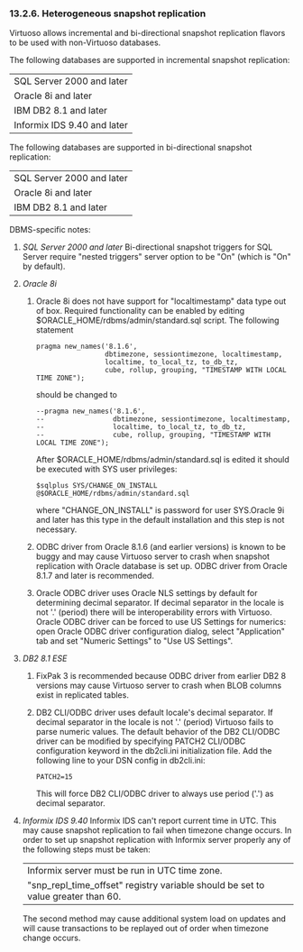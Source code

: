 <div id="snpheter" class="section">

<div class="titlepage">

<div>

<div>

### 13.2.6. Heterogeneous snapshot replication

</div>

</div>

</div>

Virtuoso allows incremental and bi-directional snapshot replication
flavors to be used with non-Virtuoso databases.

The following databases are supported in incremental snapshot
replication:

|                             |
|-----------------------------|
| SQL Server 2000 and later   |
| Oracle 8i and later         |
| IBM DB2 8.1 and later       |
| Informix IDS 9.40 and later |

The following databases are supported in bi-directional snapshot
replication:

|                           |
|---------------------------|
| SQL Server 2000 and later |
| Oracle 8i and later       |
| IBM DB2 8.1 and later     |

DBMS-specific notes:

<div class="orderedlist">

1.  <span class="emphasis">*SQL Server 2000 and later* </span>
    Bi-directional snapshot triggers for SQL Server require "nested
    triggers" server option to be "On" (which is "On" by default).

2.  <span class="emphasis">*Oracle 8i* </span>

    <div class="orderedlist">

    1.  Oracle 8i does not have support for "localtimestamp" data type
        out of box. Required functionality can be enabled by editing
        \$ORACLE_HOME/rdbms/admin/standard.sql script. The following
        statement

        ``` programlisting
        pragma new_names('8.1.6',
                         dbtimezone, sessiontimezone, localtimestamp,
                         localtime, to_local_tz, to_db_tz,
                         cube, rollup, grouping, "TIMESTAMP WITH LOCAL TIME ZONE");
        ```

        should be changed to

        ``` programlisting
        --pragma new_names('8.1.6',
        --                 dbtimezone, sessiontimezone, localtimestamp,
        --                 localtime, to_local_tz, to_db_tz,
        --                 cube, rollup, grouping, "TIMESTAMP WITH LOCAL TIME ZONE");
        ```

        After \$ORACLE_HOME/rdbms/admin/standard.sql is edited it should
        be executed with SYS user privileges:

        ``` programlisting
        $sqlplus SYS/CHANGE_ON_INSTALL @$ORACLE_HOME/rdbms/admin/standard.sql
        ```

        where "CHANGE_ON_INSTALL" is password for user SYS.Oracle 9i and
        later has this type in the default installation and this step is
        not necessary.

    2.  ODBC driver from Oracle 8.1.6 (and earlier versions) is known to
        be buggy and may cause Virtuoso server to crash when snapshot
        replication with Oracle database is set up. ODBC driver from
        Oracle 8.1.7 and later is recommended.

    3.  Oracle ODBC driver uses Oracle NLS settings by default for
        determining decimal separator. If decimal separator in the
        locale is not '.' (period) there will be interoperability errors
        with Virtuoso. Oracle ODBC driver can be forced to use US
        Settings for numerics: open Oracle ODBC driver configuration
        dialog, select "Application" tab and set "Numeric Settings" to
        "Use US Settings".

    </div>

3.  <span class="emphasis">*DB2 8.1 ESE* </span>

    <div class="orderedlist">

    1.  FixPak 3 is recommended because ODBC driver from earlier DB2 8
        versions may cause Virtuoso server to crash when BLOB columns
        exist in replicated tables.

    2.  DB2 CLI/ODBC driver uses default locale's decimal separator. If
        decimal separator in the locale is not '.' (period) Virtuoso
        fails to parse numeric values. The default behavior of the DB2
        CLI/ODBC driver can be modified by specifying PATCH2 CLI/ODBC
        configuration keyword in the db2cli.ini initialization file. Add
        the following line to your DSN config in db2cli.ini:

        ``` programlisting
        PATCH2=15
        ```

        This will force DB2 CLI/ODBC driver to always use period ('.')
        as decimal separator.

    </div>

4.  <span class="emphasis">*Informix IDS 9.40* </span> Informix IDS
    can't report current time in UTC. This may cause snapshot
    replication to fail when timezone change occurs. In order to set up
    snapshot replication with Informix server properly any of the
    following steps must be taken:

    |                                                                                  |
    |----------------------------------------------------------------------------------|
    | Informix server must be run in UTC time zone.                                    |
    | "snp_repl_time_offset" registry variable should be set to value greater than 60. |

    The second method may cause additional system load on updates and
    will cause transactions to be replayed out of order when timezone
    change occurs.

</div>

</div>
